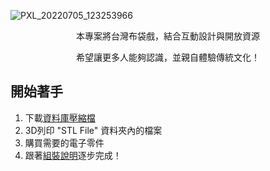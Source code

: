![PXL_20220705_123253966](https://user-images.githubusercontent.com/103415409/177739095-2d8aa3a7-6245-4350-a70a-d1c9e37ba8a4.jpg)
<p align="center">
    本專案將台灣布袋戲，結合互動設計與開放資源
</p>
<p align="center">
    希望讓更多人能夠認識，並親自體驗傳統文化！ 
</p>

## 開始著手
1. 下載[資料庫壓縮檔](https://github.com/ChesterontheMove/Glove-Puppetry-Interaction-Device/archive/refs/heads/main.zip)
1. 3D列印 "STL File" 資料夾內的檔案
1. 購買需要的電子零件
1. 跟著[組裝說明](https://github.com/ChesterontheMove/Glove-Puppetry-Interaction-Device/wiki/%E5%B8%83%E8%A2%8B%E6%88%B2%E4%BA%92%E5%8B%95%E8%A3%9D%E7%BD%AE)逐步完成！
